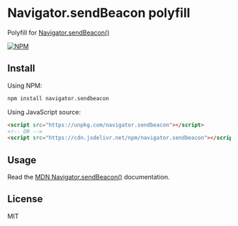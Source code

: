 # Navigator.sendBeacon polyfill

Polyfill for [Navigator.sendBeacon()](http://www.w3.org/TR/beacon/#sec-sendBeacon-method)

[![NPM](https://nodei.co/npm/navigator.sendbeacon.png)](https://nodei.co/npm/navigator.sendbeacon)

## Install

Using NPM:

```bash
npm install navigator.sendbeacon
```

Using JavaScript source:

```html
<script src="https://unpkg.com/navigator.sendbeacon"></script>
<!-- OR -->
<script src="https://cdn.jsdelivr.net/npm/navigator.sendbeacon"></script>
```

## Usage

Read the [MDN Navigator.sendBeacon()](https://developer.mozilla.org/en-US/docs/Web/API/Navigator/sendBeacon) documentation.

## License

MIT
